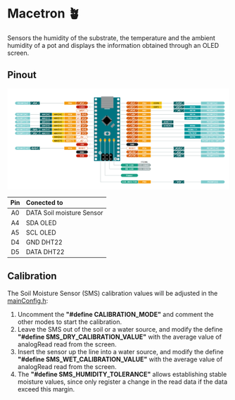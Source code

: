 # Macetron 🪴

Sensors the humidity of the substrate, the temperature and the ambient humidity of a pot and displays the information obtained through an OLED screen.

## Pinout
![alt text](Doc/ArduinoNanoPinout.png)

| **Pin** | **Conected to** |
|:--------:|:---------------|
| A0 | DATA Soil moisture Sensor |
| A4 | SDA OLED |
| A5 | SCL OLED |
| D4 | GND DHT22 |
| D5 | DATA DHT22 |

## Calibration

The Soil Moisture Sensor (SMS) calibration values will be adjusted in the [mainConfig.h](include/config/mainConfig.h):
1. Uncomment the **"#define CALIBRATION_MODE"** and comment the other modes to start the calibration.
2. Leave the SMS out of the soil or a water source, and modify the define **"#define SMS_DRY_CALIBRATION_VALUE"** with the average value of analogRead read from the screen.
3. Insert the sensor up the line into a water source, and modify the define **"#define SMS_WET_CALIBRATION_VALUE"** with the average value of analogRead read from the screen.
4. The **"#define SMS_HUMIDITY_TOLERANCE"** allows establishing stable moisture values, since only register a change in the read data if the data exceed this margin.